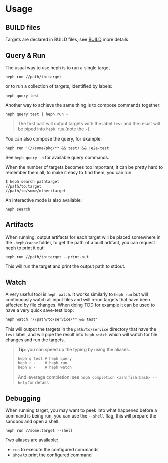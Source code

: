 # Usage

## BUILD files

Targets are declared in BUILD files, see [BUILD](./06-build-file.md) more details 

## Query & Run

The usual way to use heph is to run a single target

```shell
heph run //path/to:target
```

or to run a collection of targets, identified by labels:

```shell
heph query test
```

Another way to achieve the same thing is to compose commands together:

```shell
heph query test | heph run -
```

> The first part will output targets with the label `test` and the result will be piped into `heph run` (note the `-`).

You can also compose the query, for example:

```shell
heph run '(//some/pkg/** && test) && !e2e-test' 
```

See `heph query -h` for available query commands.

When the number of targets becomes too important, it can be pretty hard to remember them all, to make it easy to find them, you can run

```shell
$ heph search pathtarget
//path/to:target
//path/to/some/other:target
```

An interactive mode is also available:

```shell
heph search
```

## Artifacts

When running, output artifacts for each target will be placed somewhere in the `.heph/cache` folder, to get the path of a built artifact, you can request heph to print it out:

```shell
heph run //path/to:target --print-out
```

This will run the target and print the output path to stdout.

## Watch

A very useful tool is `heph watch`. It works similarly to `heph run` but will continuously watch all input files and will rerun targets that have been affected by file changes. When doing TDD for example it can be used to have a very quick save-test loop:

```shell
heph watch '//path/to/service/** && test'
```

This will output the targets in the `path/to/service` directory that have the `test` label, and will pipe the result into `heph watch` which will watch for file changes and run the targets. 

> **Tip**: you can speed up the typing by using the aliases: 
> ```shell
> heph q test # heph query 
> heph r -    # heph run
> heph w -    # heph watch
> ```
> And leverage completion: see `heph completion <zsh|fish|bash> --help` for details

## Debugging

When running target, you may want to peek into what happened before a command is being run, you can use the `--shell` flag, this will prepare the sandbox and open a shell:

```shell
heph run //some:target --shell
```

Two aliases are available:
- `run` to execute the configured commands
- `show` to print the configured command
